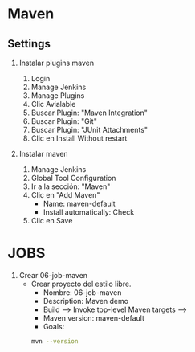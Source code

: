 # Maven
## Settings
1. Instalar plugins maven
    1. Login
    1. Manage Jenkins
    1. Manage Plugins
    1. Clic Avialable
    1. Buscar Plugin: "Maven Integration"
    1. Buscar Plugin: "Git"
    1. Buscar Plugin: "JUnit Attachments"
    1. Clic en Install Without restart
    
1. Instalar maven
    1. Manage Jenkins
    1. Global Tool Configuration
    1. Ir a la sección: "Maven"
    1. Clic en "Add Maven"
        * Name: maven-default
        * Install automatically: Check
    1. Clic en Save



# JOBS
1. Crear 06-job-maven
    * Crear proyecto del estilo libre.
        * Nombre: 06-job-maven
        * Description: Maven demo
        * Build --> Invoke top-level Maven targets --> 
        * Maven version: maven-default
        * Goals:
        ```bash         
        mvn --version
        ```
